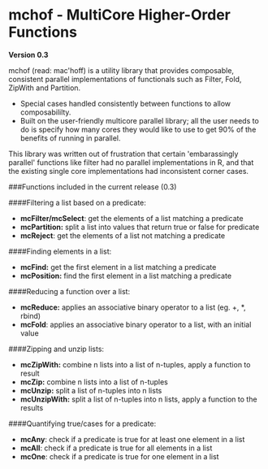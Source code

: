 mchof - MultiCore Higher-Order Functions
===
**Version 0.3**

mchof (read: mac'hoff) is a utility library that provides
composable, consistent parallel implementations of functionals such as
Filter, Fold, ZipWith and Partition.

 * Special cases handled consistently between functions to allow composabililty.   
 * Built on the user-friendly multicore parallel library; all the user needs to 
   do is specify how many cores they would like to use to get 90% of the benefits 
   of running in parallel.

This library was written out of frustration that certain 'embarassingly parallel' functions like filter
had no parallel implementations in R, and that the existing single core implementations had inconsistent corner
cases.

###Functions included in the current release (0.3)

####Filtering a list based on a predicate:

* **mcFilter/mcSelect**: get the elements of a list matching a predicate
* **mcPartition:** split a list into values that return true or false for predicate
* **mcReject**: get the elements of a list not matching a predicate

####Finding elements in a list:

* **mcFind:** get the first element in a list matching a predicate
* **mcPosition:** find the first element in a list matching a predicate

####Reducing a function over a list:

* **mcReduce:** applies an associative binary operator to a list (eg. +, *, rbind)
* **mcFold**: applies an associative binary operator to a list, with an initial value

####Zipping and unzip lists:

* **mcZipWith:** combine n lists into a list of n-tuples, apply a function to result
* **mcZip:** combine n lists into a list of n-tuples
* **mcUnzip:** split a list of n-tuples into n lists
* **mcUnzipWith:** split a list of n-tuples into n lists, apply a function to the results

####Quantifying true/cases for a predicate:

* **mcAny**: check if a predicate is true for at least one element in a list
* **mcAll**: check if a predicate is true for all elements in a list
* **mcOne**: check if a predicate is true for one element in a list

